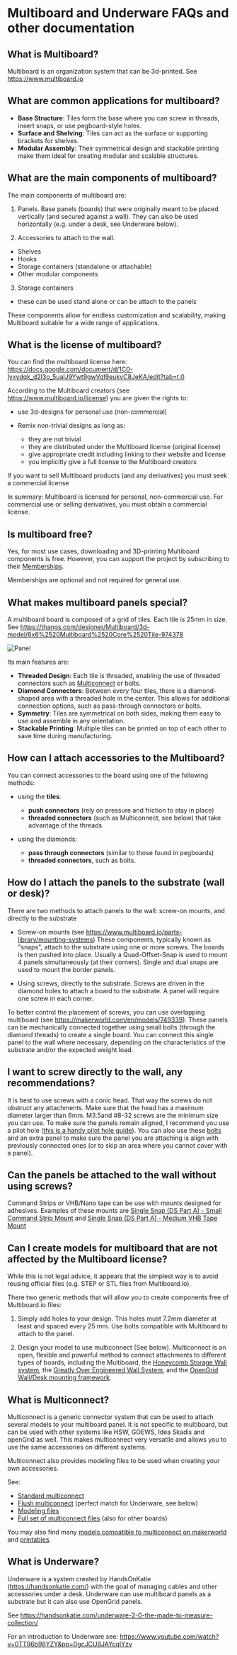 # Multiboard and Underware FAQs and other documentation <!-- omit from toc -->

## What is Multiboard?

Multiboard is an organization system that can be 3d-printed.
See https://www.multiboard.io

## What are common applications for multiboard?

- **Base Structure**: Tiles form the base where you can screw in threads, insert snaps, or use pegboard-style holes.
- **Surface and Shelving**: Tiles can act as the surface or supporting brackets for shelves.
- **Modular Assembly**: Their symmetrical design and stackable printing make them ideal for creating modular and scalable structures.

## What are the main components of multiboard?

The main components of multiboard are:

1. Panels. Base panels (boards) that were originally meant to be placed vertically (and secured against a wall).  They
   can also be used horizontally (e.g. under a desk, see Underware below).

2. Accessories to attach to the wall.
  - Shelves
  - Hooks
  - Storage containers (standalone or attachable)
  - Other modular components

3. Storage containers
  - these can be used stand alone or can be attach to the panels


These components allow for endless customization and scalability, making Multiboard suitable for a wide range of applications.

## What is the license of multiboard?

You can find the multiboard license here: https://docs.google.com/document/d/1C0-Iyxydqk_d2I3o_5ualJ9Ywt9gwVdl9eukvC8JeKA/edit?tab=t.0

According to the Multiboard creators (see https://www.multiboard.io/license) you are given the rights to:

- use 3d-designs for personal use (non-commercial)

- Remix non-trivial designs as long as:
  - they are not trivial
  - they are distributed under the Multiboard license (original license)
  - give appropriate credit including linking to their website and license
  - you implicitly give a full license to the Multiboard creators

If you want to sell Multiboard products (and any derivatives) you must seek
a commercial license

In summary: Multiboard is licensed for personal, non-commercial use. For commercial use or selling derivatives, you
must obtain a commercial license. 


## Is multiboard free?

Yes, for most use cases, downloading and 3D-printing Multiboard components is free. However, you can support the project
by subscribing to their [Memberships](https://www.multiboard.io/support). 

Memberships are optional and not required for
general use.



## What makes multiboard panels special?

A multiboard board is composed of a grid of tiles.  Each tile is 25mm in size. See
   https://thangs.com/designer/Multiboard/3d-model/6x6%2520Multiboard%2520Core%2520Tile-974378


![Panel](./tiles-small.png)

Its main features are:

- **Threaded Design**: Each tile is threaded, enabling the use of threaded connectors such as [Multiconnect](https://makerworld.com/en/collections/3718428-multiconnect-base-models) or bolts.
- **Diamond Connectors**: Between every four tiles, there is a diamond-shaped area with a threaded hole in the center. This allows for additional connection options, such as pass-through connectors or bolts.
- **Symmetry**: Tiles are symmetrical on both sides, making them easy to use and assemble in any orientation.
- **Stackable Printing**: Multiple tiles can be printed on top of each other to save time during manufacturing.

## How can I attach accessories to the Multiboard?

You can connect accessories to the board using one of the following methods:

- using the **tiles**:
  - **push connectors** (rely on pressure and friction to stay in place)
  - **threaded connectors** (such as Multiconnect, see below) that take advantage of the threads

- using the diamonds:
  - **pass through connectors** (similar to those found in pegboards)
  - **threaded connectors**, such as bolts.


## How do I attach the panels to the substrate (wall or desk)?

There are two methods to attach panels to the wall: screw-on mounts, and directly to the substrate

- Screw-on mounts (see https://www.multiboard.io/parts-library/mounting-systems)
  These components, typically known as "snaps", attach to the substrate using one or more screws. The boards is then pushed into place. Usually a Quad-Offset-Snap is used 
  to mount 4 panels simultaneously (at their corners). Single and dual snaps are used to mount the border panels.
  
- Using screws, directly to the substrate. Screws are driven in the diamond holes to attach a board to the substrate.  A
  panel will require one screw in each corner.
  
To better control the placement of screws, you can use overlapping multiboard (see
https://makerworld.com/en/models/749339). These panels can be mechanically connected together using small bolts (through
the diamond threads) to create a single board. You can connect this single panel to the wall where
necessary, depending on the characteristics of the substrate and/or the expected weight load.


## I want to screw directly to the wall, any recommendations? 

It is best to use screws with a conic head. That way the screws do not obstruct any attachments. Make sure that the head
has a maximum diameter larger than 6mm.  M3.5and #8-32 screws are the minimum size you can use. To make sure the panels remain aligned,
I recommend you use a pilot hole ([this is a handy pilot hole guide](https://makerworld.com/en/models/1091343)).  You
can also use these [bolts](https://makerworld.com/en/models/1092547) and an extra panel to make sure the panel you are
attaching is align with previously connected ones (or to skip an area where you cannot cover with a panel).

## Can the panels be attached to the wall without using screws?

Command Strips or VHB/Nano tape can be use with mounts designed for adhesives. Examples of these mounts are [Single Snap
(DS Part A) - Small Command Strip Mount](https://than.gs/m/1112072) and [Single Snap (DS Part A) - Medium VHB Tape
Mount](https://than.gs/m/1060994)


## Can I create models for multiboard that are not affected by the Multiboard license?

While this is not legal advice, it appears that the simplest way is to avoid reusing official files (e.g. STEP or STL files from Multiboard.io).

There two generic methods that will allow you to create components free of Multiboard.io files:

1. Simply add holes to your design. This holes must 7.2mm diameter at least and spaced every 25 mm. 
   Use bolts compatible with Multiboard  to attach to the panel.
   
2. Design your model to use multiconnect (See below). Multiconnect is an open, flexible and powerful method to connect
   attachments to different types of boards, including the Multiboard, the [Honeycomb Storage Wall
   system](https://www.printables.com/model/152592-honeycomb-storage-wall), the [Greatly Over Engineered Wall
   System](https://www.printables.com/model/1090032-goews-greatly-over-engineered-wall-system), and the [OpenGrid
   Wall/Desk mounting
   framework](https://www.printables.com/model/1214361-opengrid-walldesk-mounting-framework-and-ecosystem).

## What is Multiconnect?

Multiconnect is a generic connector system that can be used to attach several models to your multiboard panel. It is not specific to multiboard, but
can be used with other systems like HSW, GOEWS, Idea Skadis and openGrid as well. This makes multiconnect very versatile and allows you to use the
same accessories on different systems.

Multiconnect also provides modeling files to be used when creating your own accessories.

See:
* [Standard multiconnect](https://makerworld.com/en/models/790825-multiconnect-generic-connector-for-multiboard-v2)
* [Flush multiconnect](https://makerworld.com/en/models/1026736-flush-multiconnect-generic-multiboard-connector) (perfect match for Underware, see below)
* [Modeling files](https://makerworld.com/en/models/645768-multiconnect-v2-modeling-files)
* [Full set of multiconnect files](https://makerworld.com/en/collections/3718428-multiconnect-base-models) (also for other boards)

You may also find many [models compatible to multiconnect on makerworld](https://makerworld.com/en/search/models?keyword=multiconnect) and
[printables](https://www.printables.com/search/models?ctx=models&q=tag:multiconnect).

## What is Underware?

Underware is a system created by HandsOnKatie (https://handsonkatie.com/) with the goal of managing cables and other accessories under a desk.
Underware can use multiboard panels as a substrate but it can also use OpenGrid panels.

See https://handsonkatie.com/underware-2-0-the-made-to-measure-collection/

For an introduction to Underware see: https://www.youtube.com/watch?v=0TT96b98YZY&pp=0gcJCU8JAYcqIYzv
